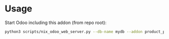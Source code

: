 # Usage

Start Odoo including this addon (from repo root):

```bash
python3 scripts/nix_odoo_web_server.py --db-name mydb --addon product_pack
```
